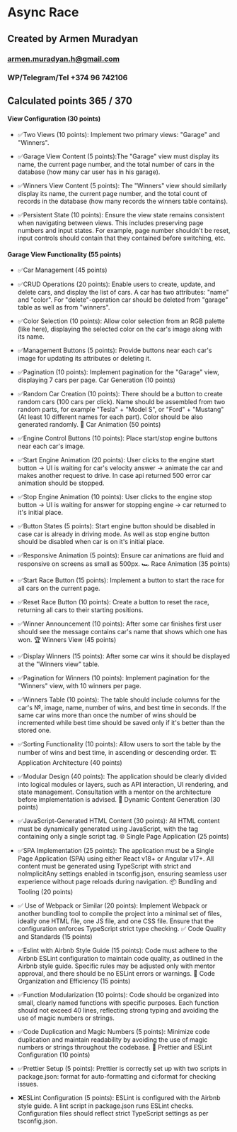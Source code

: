 # Async Race

## Created by Armen Muradyan

### armen.muradyan.h@gmail.com

### WP/Telegram/Tel +374 96 742106

## Calculated points 365 / 370

#### View Configuration (30 points)

- ✅Two Views (10 points): Implement two primary views: "Garage" and "Winners".

- ✅Garage View Content (5 points):The "Garage" view must display its name, the current page number, and the total number of cars in the database (how many car user has in his garage).

* ✅Winners View Content (5 points): The "Winners" view should similarly display its name, the current page number, and the total count of records in the database (how many records the winners table contains).

* ✅Persistent State (10 points): Ensure the view state remains consistent when navigating between views. This includes preserving page numbers and input states. For example, page number shouldn't be reset, input controls should contain that they contained before switching, etc.

#### Garage View Functionality (55 points)

- ✅Car Management (45 points)

- ✅CRUD Operations (20 points): Enable users to create, update, and delete cars, and display the list of cars. A car has two attributes: "name" and "color". For "delete"-operation car should be deleted from "garage" table as well as from "winners".

- ✅Color Selection (10 points): Allow color selection from an RGB palette (like here), displaying the selected color on the car's image along with its name.

- ✅Management Buttons (5 points): Provide buttons near each car's image for updating its attributes or deleting it.

- ✅Pagination (10 points): Implement pagination for the "Garage" view, displaying 7 cars per page. Car Generation (10 points)

- ✅Random Car Creation (10 points): There should be a button to create random cars (100 cars per click). Name should be assembled from two random parts, for example "Tesla" + "Model S", or "Ford" + "Mustang" (At least 10 different names for each part). Color should be also generated randomly. 🚗 Car Animation (50 points)

- ✅Engine Control Buttons (10 points): Place start/stop engine buttons near each car's image.

- ✅Start Engine Animation (20 points): User clicks to the engine start button -> UI is waiting for car's velocity answer -> animate the car and makes another request to drive. In case api returned 500 error car animation should be stopped.

- ✅Stop Engine Animation (10 points): User clicks to the engine stop button -> UI is waiting for answer for stopping engine -> car returned to it's initial place.

- ✅Button States (5 points): Start engine button should be disabled in case car is already in driving mode. As well as stop engine button should be disabled when car is on it's initial place.

- ✅Responsive Animation (5 points): Ensure car animations are fluid and responsive on screens as small as 500px. 🏎️ Race Animation (35 points)

- ✅Start Race Button (15 points): Implement a button to start the race for all cars on the current page.

- ✅Reset Race Button (10 points): Create a button to reset the race, returning all cars to their starting positions.

- ✅Winner Announcement (10 points): After some car finishes first user should see the message contains car's name that shows which one has won. 🏆 Winners View (45 points)

- ✅Display Winners (15 points): After some car wins it should be displayed at the "Winners view" table.

- ✅Pagination for Winners (10 points): Implement pagination for the "Winners" view, with 10 winners per page.

- ✅Winners Table (10 points): The table should include columns for the car's №, image, name, number of wins, and best time in seconds. If the same car wins more than once the number of wins should be incremented while best time should be saved only if it's better than the stored one.

- ✅Sorting Functionality (10 points): Allow users to sort the table by the number of wins and best time, in ascending or descending order. 🏗️ Application Architecture (40 points)

- ✅Modular Design (40 points): The application should be clearly divided into logical modules or layers, such as API interaction, UI rendering, and state management. Consultation with a mentor on the architecture before implementation is advised. 📜 Dynamic Content Generation (30 points)

- ✅JavaScript-Generated HTML Content (30 points): All HTML content must be dynamically generated using JavaScript, with the tag containing only a single script tag. 🌐 Single Page Application (25 points)

- ✅SPA Implementation (25 points): The application must be a Single Page Application (SPA) using either React v18+ or Angular v17+. All content must be generated using TypeScript with strict and noImplicitAny settings enabled in tsconfig.json, ensuring seamless user experience without page reloads during navigation. 📦 Bundling and Tooling (20 points)

- ✅ Use of Webpack or Similar (20 points): Implement Webpack or another bundling tool to compile the project into a minimal set of files, ideally one HTML file, one JS file, and one CSS file. Ensure that the configuration enforces TypeScript strict type checking. ✅ Code Quality and Standards (15 points)

- ✅Eslint with Airbnb Style Guide (15 points): Code must adhere to the Airbnb ESLint configuration to maintain code quality, as outlined in the Airbnb style guide. Specific rules may be adjusted only with mentor approval, and there should be no ESLint errors or warnings. 📏 Code Organization and Efficiency (15 points)

- ✅Function Modularization (10 points): Code should be organized into small, clearly named functions with specific purposes. Each function should not exceed 40 lines, reflecting strong typing and avoiding the use of magic numbers or strings.

- ✅Code Duplication and Magic Numbers (5 points): Minimize code duplication and maintain readability by avoiding the use of magic numbers or strings throughout the codebase. 🎨 Prettier and ESLint Configuration (10 points)

- ✅Prettier Setup (5 points): Prettier is correctly set up with two scripts in package.json: format for auto-formatting and ci:format for checking issues.

- ❌ESLint Configuration (5 points): ESLint is configured with the Airbnb style guide. A lint script in package.json runs ESLint checks. Configuration files should reflect strict TypeScript settings as per tsconfig.json.
